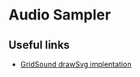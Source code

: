 # Audio Sampler

## Useful links

- [GridSound drawSvg implentation](https://github.com/gridsound/gs-ui-components/blob/master/gsuiWaveform/gsuiWaveform.js)
